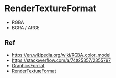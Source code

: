 # RenderTextureFormat


- RGBA
- BGRA / ARGB


## Ref

- <https://en.wikipedia.org/wiki/RGBA_color_model>
- <https://stackoverflow.com/a/74925357/2355797>
- [GraphicsFormat](https://docs.unity3d.com/Documentation/ScriptReference/Experimental.Rendering.GraphicsFormat.html)
- [RenderTextureFormat](https://docs.unity3d.com/ScriptReference/RenderTextureFormat.html)